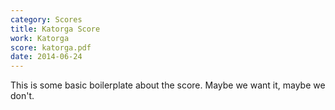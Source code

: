 ```yaml
---
category: Scores
title: Katorga Score
work: Katorga
score: katorga.pdf
date: 2014-06-24
---
```


This is some basic boilerplate about the score.  Maybe we want it, maybe we don't.
